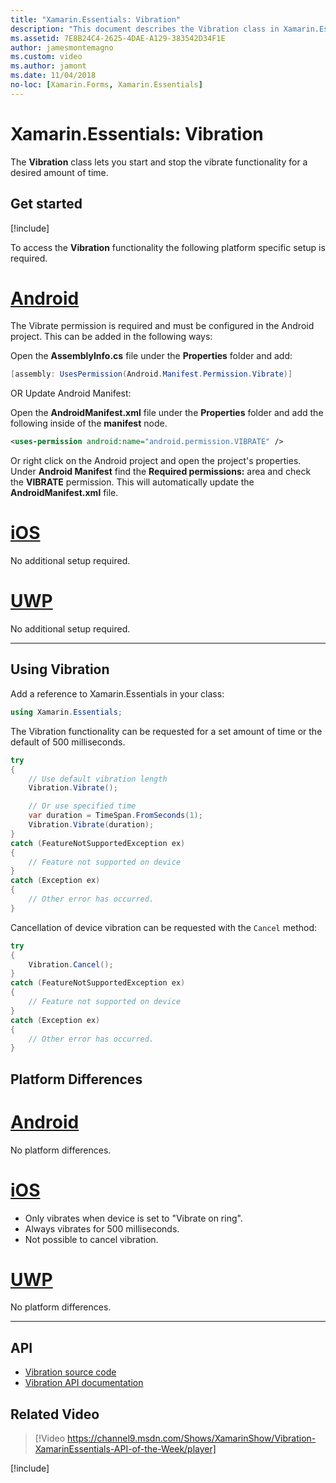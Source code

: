 ```yaml
---
title: "Xamarin.Essentials: Vibration"
description: "This document describes the Vibration class in Xamarin.Essentials, which lets you start and stop the vibrate functionality for a desired amount of time."
ms.assetid: 7E8B24C4-2625-4DAE-A129-383542D34F1E
author: jamesmontemagno
ms.custom: video
ms.author: jamont
ms.date: 11/04/2018
no-loc: [Xamarin.Forms, Xamarin.Essentials]
---
```


# Xamarin.Essentials: Vibration

The **Vibration** class lets you start and stop the vibrate functionality for a desired amount of time.

## Get started

[!include[](~/essentials/includes/get-started.md)]

To access the **Vibration** functionality the following platform specific setup is required.

# [Android](#tab/android)

The Vibrate permission is required and must be configured in the Android project. This can be added in the following ways:

Open the **AssemblyInfo.cs** file under the **Properties** folder and add:

```csharp
[assembly: UsesPermission(Android.Manifest.Permission.Vibrate)]
```

OR Update Android Manifest:

Open the **AndroidManifest.xml** file under the **Properties** folder and add the following inside of the **manifest** node.

```xml
<uses-permission android:name="android.permission.VIBRATE" />
```

Or right click on the Android project and open the project's properties. Under **Android Manifest** find the **Required permissions:** area and check the **VIBRATE** permission. This will automatically update the **AndroidManifest.xml** file.

# [iOS](#tab/ios)

No additional setup required.

# [UWP](#tab/uwp)

No additional setup required.

-----

## Using Vibration

Add a reference to Xamarin.Essentials in your class:

```csharp
using Xamarin.Essentials;
```

The Vibration functionality can be requested for a set amount of time or the default of 500 milliseconds.

```csharp
try
{
    // Use default vibration length
    Vibration.Vibrate();

    // Or use specified time
    var duration = TimeSpan.FromSeconds(1);
    Vibration.Vibrate(duration);
}
catch (FeatureNotSupportedException ex)
{
    // Feature not supported on device
}
catch (Exception ex)
{
    // Other error has occurred.
}
```

Cancellation of device vibration can be requested with the `Cancel` method:

```csharp
try
{
    Vibration.Cancel();
}
catch (FeatureNotSupportedException ex)
{
    // Feature not supported on device
}
catch (Exception ex)
{
    // Other error has occurred.
}
```

## Platform Differences

# [Android](#tab/android)

No platform differences.

# [iOS](#tab/ios)

- Only vibrates when device is set to "Vibrate on ring".
- Always vibrates for 500 milliseconds.
- Not possible to cancel vibration.

# [UWP](#tab/uwp)

No platform differences.

-----

## API

- [Vibration source code](https://github.com/xamarin/Essentials/tree/main/Xamarin.Essentials/Vibration)
- [Vibration API documentation](xref:Xamarin.Essentials.Vibration)

## Related Video

> [!Video https://channel9.msdn.com/Shows/XamarinShow/Vibration-XamarinEssentials-API-of-the-Week/player]

[!include[](~/essentials/includes/xamarin-show-essentials.md)]
